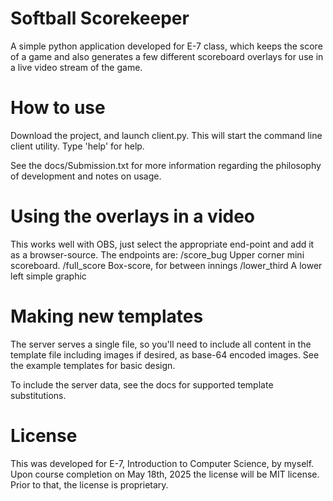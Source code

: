 
# Softball Scorekeeper

A simple python application developed for E-7 class, which keeps the score of a game and also generates a few different scoreboard overlays for use in a live video stream of the game.

# How to use
Download the project, and launch client.py.   This will start the command line client utility.   Type 'help' for help.

See the docs/Submission.txt for more information regarding the philosophy of development and notes on usage.

# Using the overlays in a video
This works well with OBS, just select the appropriate end-point and add it as a browser-source.   The endpoints are:
 /score_bug     Upper corner mini scoreboard.
 /full_score    Box-score, for between innings
 /lower_third   A lower left simple graphic

# Making new templates
The server serves a single file, so you'll need to include all content in the template file including images if desired, as base-64 encoded images.   See the example templates for basic design.

To include the server data, see the docs for supported template substitutions.


# License
This was developed for E-7, Introduction to Computer Science, by myself.  Upon course completion on May 18th, 2025 the license will be MIT license.   Prior to that, the license is proprietary.



